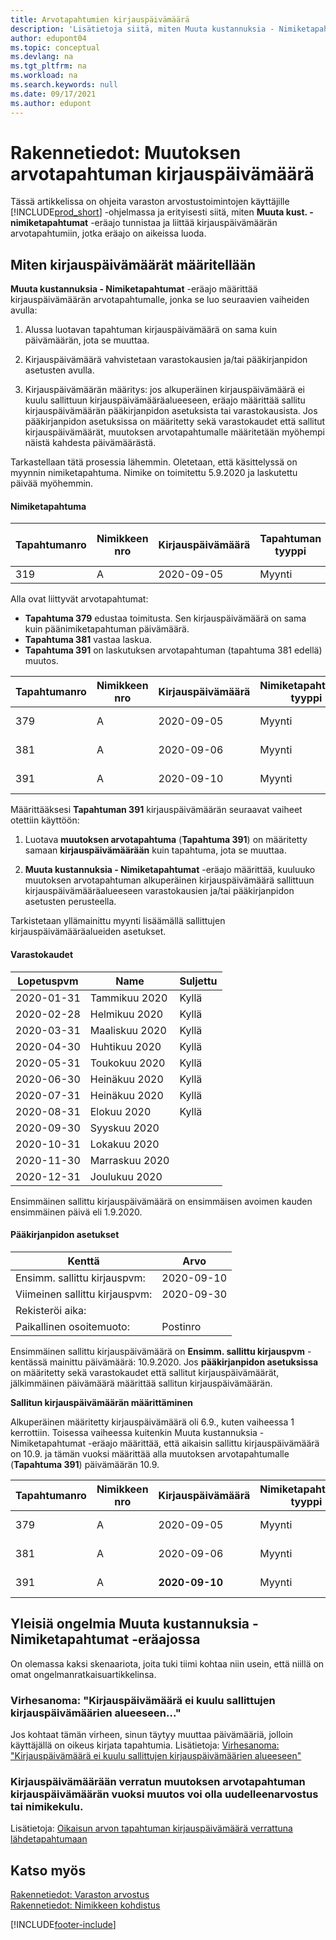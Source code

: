```yaml
---
title: Arvotapahtumien kirjauspäivämäärä
description: 'Lisätietoja siitä, miten Muuta kustannuksia - Nimiketapahtumat -eräajo tunnistaa ja määrittää niiden arvotapahtumien kirjauspäivämäärän, joita eräajo on luomassa.'
author: edupont04
ms.topic: conceptual
ms.devlang: na
ms.tgt_pltfrm: na
ms.workload: na
ms.search.keywords: null
ms.date: 09/17/2021
ms.author: edupont
---
```

# <a name="design-details-posting-date-on-adjustment-value-entry" />Rakennetiedot: Muutoksen arvotapahtuman kirjauspäivämäärä

Tässä artikkelissa on ohjeita varaston arvostustoimintojen käyttäjille [!INCLUDE[prod_short](includes/prod_short.md)] -ohjelmassa ja erityisesti siitä, miten **Muuta kust. - nimiketapahtumat** -eräajo tunnistaa ja liittää kirjauspäivämäärän arvotapahtumiin, jotka eräajo on aikeissa luoda.

## <a name="how-posting-dates-are-assigned" />Miten kirjauspäivämäärät määritellään

**Muuta kustannuksia - Nimiketapahtumat** -eräajo määrittää kirjauspäivämäärän arvotapahtumalle, jonka se luo seuraavien vaiheiden avulla:  

1. Alussa luotavan tapahtuman kirjauspäivämäärä on sama kuin päivämäärän, jota se muuttaa.  

2. Kirjauspäivämäärä vahvistetaan varastokausien ja/tai pääkirjanpidon asetusten avulla.  

3. Kirjauspäivämäärän määritys: jos alkuperäinen kirjauspäivämäärä ei kuulu sallittuun kirjauspäivämääräalueeseen, eräajo määrittää sallitu kirjauspäivämäärän pääkirjanpidon asetuksista tai varastokausista. Jos pääkirjanpidon asetuksissa on määritetty sekä varastokaudet että sallitut kirjauspäivämäärät, muutoksen arvotapahtumalle määritetään myöhempi näistä kahdesta päivämäärästä.  

Tarkastellaan tätä prosessia lähemmin. Oletetaan, että käsittelyssä on myynnin nimiketapahtuma. Nimike on toimitettu 5.9.2020 ja laskutettu päivää myöhemmin.  

#### <a name="item-ledger-entry" />Nimiketapahtuma

|Tapahtumanro  |Nimikkeen nro  |Kirjauspäivämäärä  |Tapahtuman tyyppi  | Asiakirjanumero |Sijaintikoodi   |määrä  |Kustannussumma (Tod.)  |Laskutettu määrä  |Jäljellä oleva määrä  |
|---------|---------|---------|---------|---------|---------|---------|---------|---------|---------|
|319     |A         |2020-09-05     |  Myynti       |102033     |  Sininen       | -1    |    -11     |-1     |    0     |

Alla ovat liittyvät arvotapahtumat:

- **Tapahtuma 379** edustaa toimitusta. Sen kirjauspäivämäärä on sama kuin päänimiketapahtuman päivämäärä.  
- **Tapahtuma 381** vastaa laskua.  
- **Tapahtuma 391** on laskutuksen arvotapahtuman (tapahtuma 381 edellä) muutos.  

|Tapahtumanro  |Nimikkeen nro  |Kirjauspäivämäärä  |Nimiketapahtuman tyyppi  |Tapahtuman tyyppi  |Asiakirjanumero  |Nimiketapahtuman nro  |Sijaintikoodi   |Nimiketapahtumien määrä  |Laskutettu määrä  |Kustannussumma (Tod.)  |Kustannussumma (oletettu)  |Muutos  |Kohdistetaan tapahtumaan  |Lähdekoodi  |
|---------|---------|---------|---------|---------|---------|---------|---------|---------|---------|--------|---------|---------|---------|---------|
|379     |  A       |    2020-09-05     |    Myynti     | Välitön kustannus   | 102033        |319     | Sininen        | -1       |0         |  0       |     -10   |Ei   |0    |Myynti          |
|381     |  A       |    2020-09-06     |    Myynti     | Välitön kustannus   | 103022        |319     | Sininen        |  0       |-1        |-10       |    10     | Ei  |0      |       Myynti   |
|391     |  A       |    2020-09-10     |    Myynti     | Välitön kustannus   | 103022        |319     | Sininen        |  0       |0         |-1        |    0     |Kyllä   |    181   | VARMUUTOS   |

Määrittääksesi **Tapahtuman 391** kirjauspäivämäärän seuraavat vaiheet otettiin käyttöön:

1. Luotava **muutoksen arvotapahtuma** (**Tapahtuma 391**) on määritetty samaan **kirjauspäivämäärään** kuin tapahtuma, jota se muuttaa.

2. **Muuta kustannuksia - Nimiketapahtumat** -eräajo määrittää, kuuluuko muutoksen arvotapahtuman alkuperäinen kirjauspäivämäärä sallittuun kirjauspäivämääräalueeseen varastokausien ja/tai pääkirjanpidon asetusten perusteella.  

Tarkistetaan yllämainittu myynti lisäämällä sallittujen kirjauspäivämääräalueiden asetukset.  
  
#### <a name="inventory-periods" />Varastokaudet

|Lopetuspvm  |Name  |Suljettu  |
|---------|---------|---------|
|2020-01-31     |Tammikuu 2020      |  Kyllä    |
|2020-02-28     |Helmikuu 2020     |  Kyllä    |
|2020-03-31     |Maaliskuu 2020        |  Kyllä    |
|2020-04-30     |Huhtikuu 2020        |  Kyllä    |
|2020-05-31     |Toukokuu 2020        |  Kyllä    |
|2020-06-30     |Heinäkuu 2020       |  Kyllä    |
|2020-07-31     |Heinäkuu 2020        |  Kyllä    |
|2020-08-31     |Elokuu 2020     |  Kyllä    |
|2020-09-30     |Syyskuu 2020  |         |
|2020-10-31     |Lokakuu 2020    |         |
|2020-11-30     |Marraskuu 2020   |         |
|2020-12-31     |Joulukuu 2020   |         |

Ensimmäinen sallittu kirjauspäivämäärä on ensimmäisen avoimen kauden ensimmäinen päivä eli 1.9.2020.  

#### <a name="general-ledger-setup" />Pääkirjanpidon asetukset

|Kenttä|Arvo  |
|---------|---------|
|Ensimm. sallittu kirjauspvm:  |  2020-09-10      |
|Viimeinen sallittu kirjauspvm:    |  2020-09-30      |
|Rekisteröi aika:       |         |
|Paikallinen osoitemuoto:|   Postinro      |  

Ensimmäinen sallittu kirjauspäivämäärä on **Ensimm. sallittu kirjauspvm** -kentässä mainittu päivämäärä: 10.9.2020. Jos **pääkirjanpidon asetuksissa** on määritetty sekä varastokaudet että sallitut kirjauspäivämäärät, jälkimmäinen päivämäärä määrittää sallitun kirjauspäivämäärän.  

**Sallitun kirjauspäivämäärän määrittäminen**  

Alkuperäinen määritetty kirjauspäivämäärä oli 6.9., kuten vaiheessa 1 kerrottiin. Toisessa vaiheessa kuitenkin Muuta kustannuksia - Nimiketapahtumat -eräajo määrittää, että aikaisin sallittu kirjauspäivämäärä on 10.9. ja tämän vuoksi määrittää alla muutoksen arvotapahtumalle (**Tapahtuma 391**) päivämäärän 10.9.  


|Tapahtumanro  |Nimikkeen nro  |Kirjauspäivämäärä  |Nimiketapahtuman tyyppi  |Tapahtuman tyyppi  |Asiakirjanumero  |Nimiketapahtuman nro  |Sijaintikoodi   |Nimiketapahtumien määrä  |Laskutettu määrä  |Kustannussumma (Tod.)  |Kustannussumma (oletettu)  |Muutos  |Kohdistetaan tapahtumaan  |Lähdekoodi  |
|---------|---------|---------|---------|---------|---------|---------|---------|---------|---------|---------|---------|---------|---------|---------|
|379     |  A       |    2020-09-05     |    Myynti     | Välitön kustannus   | 102033        |319     | Sininen        | -1       |0         |  0       |     -10   |Ei   |0    |Myynti          |
|381     |  A       |    2020-09-06     |    Myynti     | Välitön kustannus   | 103022        |319     | Sininen        |  0       |-1        |-10       |    10     | Ei  |0      |       Myynti   |
|391     |  A       |    **2020-09-10**     |    Myynti     | Välitön kustannus   | 103022        |319     | Sininen        |  0       |0         |-1        |    0     |Kyllä   |    181   | VARMUUTOS   |

## <a name="common-problems-with-the-adjust-cost---item-entries-batch-job" />Yleisiä ongelmia Muuta kustannuksia - Nimiketapahtumat -eräajossa

On olemassa kaksi skenaariota, joita tuki tiimi kohtaa niin usein, että niillä on omat ongelmanratkaisuartikkelinsa.

### <a name="error-message-posting-date-is-not-within-your-range-of-allowed-posting-dates" />Virhesanoma: "Kirjauspäivämäärä ei kuulu sallittujen kirjauspäivämäärien alueeseen..."

Jos kohtaat tämän virheen, sinun täytyy muuttaa päivämääriä, jolloin käyttäjällä on oikeus kirjata tapahtumia. Lisätietoja: [Virhesanoma: "Kirjauspäivämäärä ei kuulu sallittujen kirjauspäivämäärien alueeseen"](design-details-inventory-adjustment-value-entry-allowed-posting-dates.md)

### <a name="posting-date-on-adjustment-value-entry-versus-posting-date-on-entry-causing-the-adjustment-such-as-revaluation-or-item-charge" />Kirjauspäivämäärään verratun muutoksen arvotapahtuman kirjauspäivämäärän vuoksi muutos voi olla uudelleenarvostus tai nimikekulu.

Lisätietoja: [Oikaisun arvon tapahtuman kirjauspäivämäärä verrattuna lähdetapahtumaan](design-details-inventory-adjustment-value-entry-source-entry.md)

## <a name="see-also" />Katso myös

[Rakennetiedot: Varaston arvostus](design-details-inventory-costing.md)  
[Rakennetiedot: Nimikkeen kohdistus](design-details-item-application.md)  

[!INCLUDE[footer-include](includes/footer-banner.md)]
